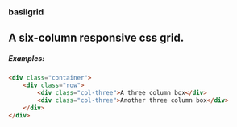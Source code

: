 ### basilgrid
A six-column responsive css grid.
--------------------------------

##### Examples:
```html
<div class="container">
	<div class="row">
		<div class="col-three">A three column box</div>
		<div class="col-three">Another three column box</div>
	</div>
</div>
```
